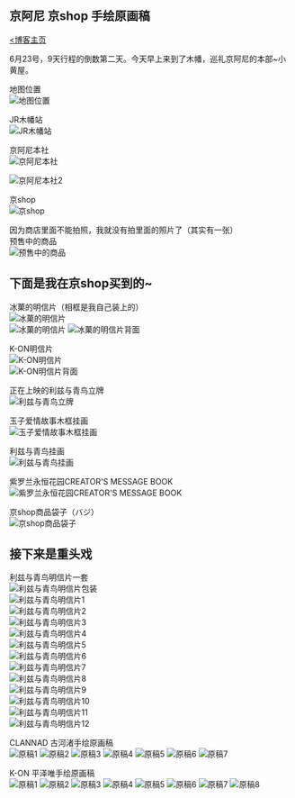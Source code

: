 ## 京阿尼 京shop 手绘原画稿  

[<博客主页](https://jeremieastray.github.io)    
  
6月23号，9天行程的倒数第二天。今天早上来到了木幡，巡礼京阿尼的本部~小黄屋。  
  
地图位置  
![地图位置](https://i0.hdslb.com/bfs/album/e86a7c3618d52536948c2a0c5ef5610d6128c01a.png) 
  
JR木幡站  
![JR木幡站](https://i0.hdslb.com/bfs/album/9e03a8ebe8fcfe8311804f644623d78523898b8d.jpg) 
  
京阿尼本社    
![京阿尼本社](https://i0.hdslb.com/bfs/album/2a6c1f739a11bfd9ac31c3d985e26bfccf2a4ce9.jpg)   
  
![京阿尼本社2](https://i0.hdslb.com/bfs/album/c5b5bc3a2cc593edfbc38472e7941e86d3c4cc28.jpg)   
  
京shop  
![京shop](https://i0.hdslb.com/bfs/album/f5630cdecd77ccd60660e0cc30c9038567204588.jpg)   
  
因为商店里面不能拍照，我就没有拍里面的照片了（其实有一张）  
预售中的商品  
![预售中的商品](https://i0.hdslb.com/bfs/album/599d20f9004fdbdec87cd4a8d919fb8296675b0e.jpg)   
  
## 下面是我在京shop买到的~  
  
冰菓的明信片（相框是我自己装上的）   
![冰菓的明信片](https://i0.hdslb.com/bfs/album/8da9f36f7e9a5628e6a042e72faee546398d3fbf.jpg)   
![冰菓的明信片](https://i0.hdslb.com/bfs/album/716d2a621040b7e7dafc95d63d9296b0780b6cd1.png) 
![冰菓的明信片背面](https://i0.hdslb.com/bfs/album/cd972561f49a5a3425403784ab84b5d21743222b.png) 
  
K-ON明信片  
![K-ON明信片](https://i0.hdslb.com/bfs/album/1338848891586fe43c231d57a4b7084cf0631864.png)   
![K-ON明信片背面](https://i0.hdslb.com/bfs/album/748987b3d27c335d930d5e8e3ec885b24bd70ed1.png)   
  
正在上映的利兹与青鸟立牌  
![利兹与青鸟立牌](https://i0.hdslb.com/bfs/album/13e2733a4e94fae96c8a889ad44d97dc89e193f0.jpg)   
  
玉子爱情故事木框挂画  
![玉子爱情故事木框挂画](https://i0.hdslb.com/bfs/album/0a6bdfa04dfc1c59c130534b71d903fc4d7a7d24.jpg)
  
利兹与青鸟挂画  
![利兹与青鸟挂画](https://i0.hdslb.com/bfs/album/1b16bdecae60e2ad13eca53c768ddcf36d70135a.jpg)
  
紫罗兰永恒花园CREATOR'S MESSAGE BOOK    
![紫罗兰永恒花园CREATOR'S MESSAGE BOOK](https://i0.hdslb.com/bfs/album/506b346b238ea2d7872572ce44e15e44112afd6b.jpg)
   
京shop商品袋子（バジ）   
![京shop商品袋子](https://i0.hdslb.com/bfs/album/c3504f2974ec289f3631eccaf3e76fdfd8ae298f.png)   
  
## 接下来是重头戏  
  
利兹与青鸟明信片一套  
![利兹与青鸟明信片包装](https://i0.hdslb.com/bfs/album/60c2ad026ff5722b3276038c92de95a819b464a3.png)   
![利兹与青鸟明信片1](https://i0.hdslb.com/bfs/album/4f13a79d6cd4d0c91bf85975406e629383ea4cf9.png)   
![利兹与青鸟明信片2](https://i0.hdslb.com/bfs/album/3a148e91026847a045a37ccd952d5b50c612fa00.png)   
![利兹与青鸟明信片3](https://i0.hdslb.com/bfs/album/1e884d081f3038593a3a04ca545030a421a4456d.png)   
![利兹与青鸟明信片4](https://i0.hdslb.com/bfs/album/a54a0bba2f55f1fa8fcb6080d9790fff14d3e420.png)   
![利兹与青鸟明信片5](https://i0.hdslb.com/bfs/album/67adb1b6bdcb176a8d69199e76c83453fbc75871.png)   
![利兹与青鸟明信片6](https://i0.hdslb.com/bfs/album/2722f45395b9b290ed93ac136ef556753cfeb73d.png)   
![利兹与青鸟明信片7](https://i0.hdslb.com/bfs/album/c2b6c28a5cc8ee7cec5b58ab5946d14997caec4a.png)   
![利兹与青鸟明信片8](https://i0.hdslb.com/bfs/album/0d9ce2cb6f9ac4ac108d62e887310bf1fae9a38b.png)   
![利兹与青鸟明信片9](https://i0.hdslb.com/bfs/album/4958b5fbc733d9737ef42cffa3ede5ac9f31ea22.png)   
![利兹与青鸟明信片10](https://i0.hdslb.com/bfs/album/723ba3b5873e0a9f6c99a4a2092b7dcb12b21518.png)   
![利兹与青鸟明信片11](https://i0.hdslb.com/bfs/album/7c665398cc8ac4d9f2750a5839d33dfbf050db79.png)   
![利兹与青鸟明信片12](https://i0.hdslb.com/bfs/album/d5b76caa47699783b611775c31b8fc1aca45bddf.png)  
  
CLANNAD 古河渚手绘原画稿  
![原稿1](https://i0.hdslb.com/bfs/album/e46c3d50bfe8bffaf63330dd3ce6bfd6dcca69d0.jpg)
![原稿2](https://i0.hdslb.com/bfs/album/2fbc0ce1a7540cc74a8bc870db5f631af1c05960.jpg)
![原稿3](https://i0.hdslb.com/bfs/album/77c8a4afdac735719c3cb836aa7a57235c9c6ed8.png)
![原稿4](https://i0.hdslb.com/bfs/album/41ef4eeb18d69983e0584dc39556d238b69f8eb0.png)
![原稿5](https://i0.hdslb.com/bfs/album/023d866ded30c98daaca11f09f92ca3afec433cc.png)
![原稿6](https://i0.hdslb.com/bfs/album/906b8bfcd9d639b760df5b47d41097309f77236f.png)
![原稿7](https://i0.hdslb.com/bfs/album/d44098ef87231244492c7b51dca7bba71226e7bd.png)
  
K-ON 平泽唯手绘原画稿  
![原稿1](https://i0.hdslb.com/bfs/album/ad070053438d47125c17da9f492e500dfa526c4a.jpg)
![原稿2](https://i0.hdslb.com/bfs/album/0c32e147c70bec1953cacfcdd2bd2a4f30b3ba70.jpg)
![原稿3](https://i0.hdslb.com/bfs/album/1085d7f2f87cb58586316d6a3fcdbc62023a3f1c.jpg)
![原稿4](https://i0.hdslb.com/bfs/album/e8f759c28459b411fb21b4ebee29e305f771affc.png)
![原稿5](https://i0.hdslb.com/bfs/album/3b64e51f9e9904538240316c756fa16c38ebbdd6.png)
![原稿6](https://i0.hdslb.com/bfs/album/91f76e86417dee1ae9a5bce1228c2e3b30047a1c.png)
![原稿7](https://i0.hdslb.com/bfs/album/dc4832fb48713e4cbaac5368b3b12642e486e2a2.png)
![原稿8](https://i0.hdslb.com/bfs/album/fe06475dc276b244e6b0c6fd58bc998d8c86f380.png)